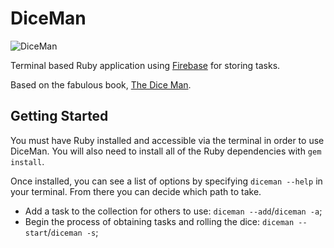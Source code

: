 DiceMan
=======

<img src="http://us.cdn2.123rf.com/168nwm/ivzfoto/ivzfoto0901/ivzfoto090100031/4231200-red-translucent-dice-isolated-on-white-background.jpg" alt="DiceMan" />

Terminal based Ruby application using <a href="https://www.firebase.com/" target="_blank">Firebase</a> for storing tasks.

Based on the fabulous book, <a href="http://www.amazon.co.uk/The-Dice-Man-Luke-Rhinehart/dp/0006513905/ref=sr_1_1?ie=UTF8&qid=1389916912&sr=8-1&keywords=diceman" target="_blank">The Dice Man</a>.

Getting Started
-------

You must have Ruby installed and accessible via the terminal in order to use DiceMan. You will also need to install all of the Ruby dependencies with `gem install`.

Once installed, you can see a list of options by specifying `diceman --help` in your terminal. From there you can decide which path to take.

* Add a task to the collection for others to use: `diceman --add`/`diceman -a`;
* Begin the process of obtaining tasks and rolling the dice: `diceman --start`/`diceman -s`;